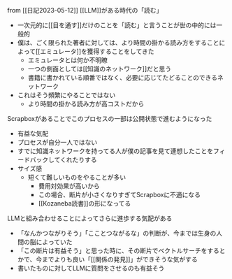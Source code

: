 
from [[日記2023-05-12]]
[[LLM]]がある時代の「読む」
- 一次元的に[[目を通す]]だけのことを「読む」と言うことが世の中的には一般的
- 僕は、ごく限られた著者に対しては、より時間の掛かる読み方をすることによって[[エミュレータ]]を獲得することをしてきた
    - エミュレータとは何か不明瞭
    - 一つの側面としては[[知識のネットワーク]]だと思う
    - 書籍に書かれている順番ではなく、必要に応じてたどることのできるネットワーク
- これはそう頻繁にやることではない
    - より時間の掛かる読み方が高コストだから

Scrapboxがあることでこのプロセスの一部は公開状態で進むようになった
- 有益な気配
- プロセスが自分一人ではない
- すでに知識ネットワークを持ってる人が僕の記事を見て連想したことをフィードバックしてくれたりする
- サイズ感
    - 短くて難しいものをやることが多い
        - 費用対効果が高いから
        - この場合、断片が小さくなりすぎてScrapboxに不適になる
        - [[Kozaneba読書]]の形になってる

LLMと組み合わせることによってさらに進歩する気配がある
- 「なんかつながりそう」「こことつながるな」の判断が、今までは生身の人間の脳によっていた
- 「この断片は有益そう」と思った時に、その断片でベクトルサーチをするとかで、今までよりも良い「[[関係の発見]]」ができそうな気がする
- 書いたものに対してLLMに質問をさせるのも有益そう
